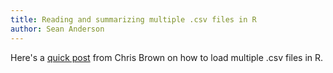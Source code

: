 ```yaml
---
title: Reading and summarizing multiple .csv files in R
author: Sean Anderson
---
```


Here's a [quick post](http://www.seascapemodels.org/rstats/rspatial/2015/09/23/fast-load.html) from Chris Brown on how to load multiple .csv files in R.
